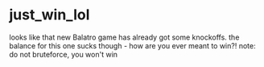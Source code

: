 # just_win_lol

looks like that new Balatro game has already got some knockoffs.
the balance for this one sucks though - how are you ever meant to win?!
note: do not bruteforce, you won't win